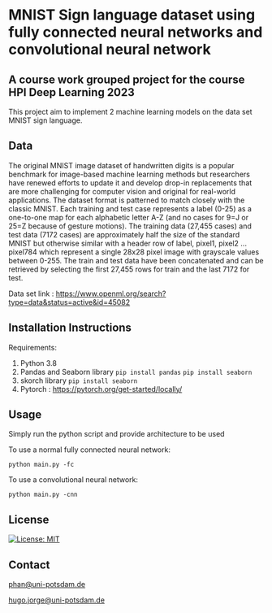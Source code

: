 # MNIST Sign language dataset using fully connected neural networks and convolutional neural network
## A course work grouped project for the course HPI Deep Learning 2023
This project aim to implement 2 machine learning models on the data set MNIST sign language.
## Data
The original MNIST image dataset of handwritten digits is a popular benchmark for image-based machine learning methods but researchers have renewed efforts to update it and develop drop-in replacements that are more challenging for computer vision and original for real-world applications. The dataset format is patterned to match closely with the classic MNIST. Each training and test case represents a label (0-25) as a one-to-one map for each alphabetic letter A-Z (and no cases for 9=J or 25=Z because of gesture motions). The training data (27,455 cases) and test data (7172 cases) are approximately half the size of the standard MNIST but otherwise similar with a header row of label, pixel1, pixel2 ... pixel784 which represent a single 28x28 pixel image with grayscale values between 0-255. The train and test data have been concatenated and can be retrieved by selecting the first 27,455 rows for train and the last 7172 for test.

Data set link : https://www.openml.org/search?type=data&status=active&id=45082
## Installation Instructions
Requirements:
1. Python 3.8
1. Pandas and Seaborn library
    `pip install pandas`
    `pip install seaborn`
1. skorch library
    `pip install seaborn`
1. Pytorch : https://pytorch.org/get-started/locally/
## Usage
Simply run the python script and provide architecture to be used

To use a normal fully connected neural network:

`python main.py -fc`

To use a convolutional neural network:

`python main.py -cnn`

## License
[![License: MIT](https://img.shields.io/badge/License-MIT-yellow.svg)](https://opensource.org/licenses/MIT)

## Contact
phan@uni-potsdam.de

hugo.jorge@uni-potsdam.de 
